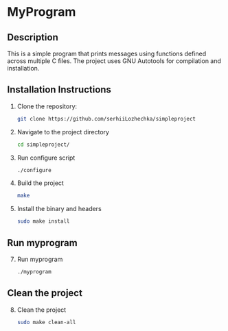 # MyProgram

## Description

This is a simple program that prints messages using functions defined across multiple C files. The project uses GNU Autotools for compilation and installation.

## Installation Instructions

1. Clone the repository:
   ```bash
   git clone https://github.com/serhiiLozhechka/simpleproject
2. Navigate to the project directory
   ```bash
   cd simpleproject/
3. Run configure script
    ```bash
   ./configure
4. Build the project
   ```bash
   make
6. Install the binary and headers
   ```bash
   sudo make install
   
## Run myprogram
7. Run myprogram
   ```bash
   ./myprogram

## Clean the project
8. Clean the project
   ```bash
   sudo make clean-all


